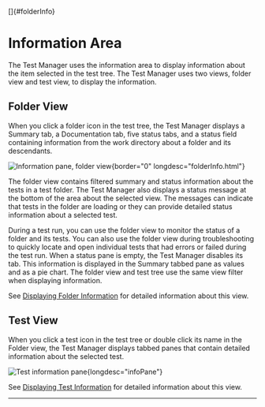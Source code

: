 <!---
  $Id$

  Copyright (c) 2001, 2024, Oracle and/or its affiliates. All rights reserved.
  DO NOT ALTER OR REMOVE COPYRIGHT NOTICES OR THIS FILE HEADER.

  This code is free software; you can redistribute it and/or modify it
  under the terms of the GNU General Public License version 2 only, as
  published by the Free Software Foundation.  Oracle designates this
  particular file as subject to the "Classpath" exception as provided
  by Oracle in the LICENSE file that accompanied this code.

  This code is distributed in the hope that it will be useful, but WITHOUT
  ANY WARRANTY; without even the implied warranty of MERCHANTABILITY or
  FITNESS FOR A PARTICULAR PURPOSE.  See the GNU General Public License
  version 2 for more details (a copy is included in the LICENSE file that
  accompanied this code).

  You should have received a copy of the GNU General Public License version
  2 along with this work; if not, write to the Free Software Foundation,
  Inc., 51 Franklin St, Fifth Floor, Boston, MA 02110-1301 USA.

  Please contact Oracle, 500 Oracle Parkway, Redwood Shores, CA 94065 USA
  or visit www.oracle.com if you need additional information or have any
  questions.
-->

[]{#folderInfo}

# Information Area

The Test Manager uses the information area to display information about the item selected in the
test tree. The Test Manager uses two views, folder view and test view, to display the information.

## Folder View

When you click a folder icon in the test tree, the Test Manager displays a Summary tab, a
Documentation tab, five status tabs, and a status field containing information from the work
directory about a folder and its descendants.

![Information pane, folder view](../../images/JT4folderview.gif){border="0"
longdesc="folderInfo.html"}

The folder view contains filtered summary and status information about the tests in a test folder.
The Test Manager also displays a status message at the bottom of the area about the selected view.
The messages can indicate that tests in the folder are loading or they can provide detailed status
information about a selected test.

During a test run, you can use the folder view to monitor the status of a folder and its tests. You
can also use the folder view during troubleshooting to quickly locate and open individual tests that
had errors or failed during the test run. When a status pane is empty, the Test Manager disables its
tab. This information is displayed in the Summary tabbed pane as values and as a pie chart. The
folder view and test tree use the same view filter when displaying information.

See [Displaying Folder Information](../browse/folderInfo.html) for detailed information about this
view.

## Test View

When you click a test icon in the test tree or double click its name in the Folder view, the Test
Manager displays tabbed panes that contain detailed information about the selected test.

![Test information pane](../../images/JT4Tabbed.gif){longdesc="infoPane"}

See [Displaying Test Information](../browse/testInfo.html) for detailed information about this view.

----------------------------------------------------------------------------------------------------



